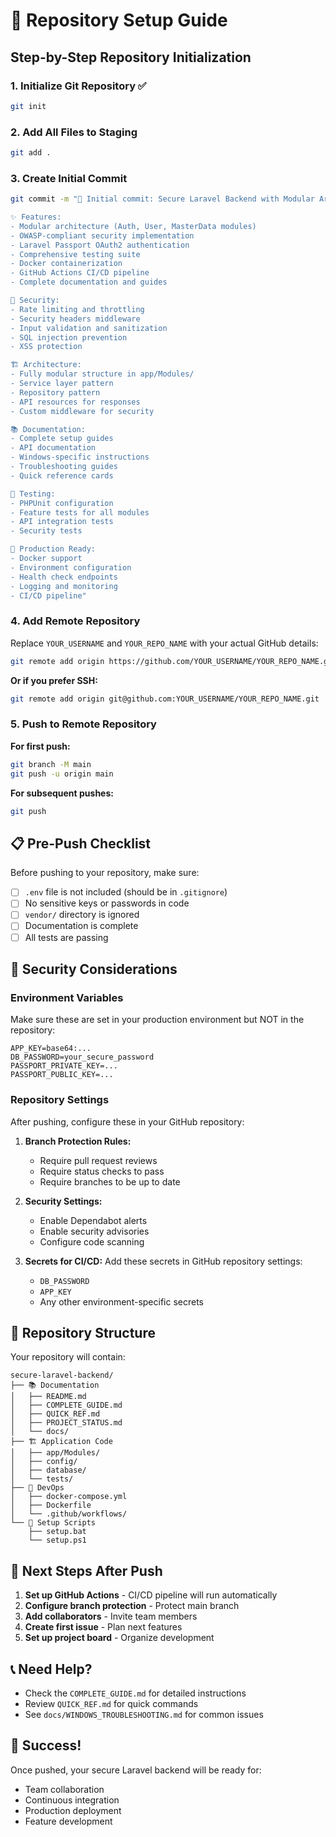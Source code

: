 # 🚀 Repository Setup Guide

## Step-by-Step Repository Initialization

### 1. Initialize Git Repository ✅
```bash
git init
```

### 2. Add All Files to Staging
```bash
git add .
```

### 3. Create Initial Commit
```bash
git commit -m "🎉 Initial commit: Secure Laravel Backend with Modular Architecture

✨ Features:
- Modular architecture (Auth, User, MasterData modules)
- OWASP-compliant security implementation
- Laravel Passport OAuth2 authentication
- Comprehensive testing suite
- Docker containerization
- GitHub Actions CI/CD pipeline
- Complete documentation and guides

🔐 Security:
- Rate limiting and throttling
- Security headers middleware
- Input validation and sanitization
- SQL injection prevention
- XSS protection

🏗️ Architecture:
- Fully modular structure in app/Modules/
- Service layer pattern
- Repository pattern
- API resources for responses
- Custom middleware for security

📚 Documentation:
- Complete setup guides
- API documentation
- Windows-specific instructions
- Troubleshooting guides
- Quick reference cards

🧪 Testing:
- PHPUnit configuration
- Feature tests for all modules
- API integration tests
- Security tests

🚀 Production Ready:
- Docker support
- Environment configuration
- Health check endpoints
- Logging and monitoring
- CI/CD pipeline"
```

### 4. Add Remote Repository
Replace `YOUR_USERNAME` and `YOUR_REPO_NAME` with your actual GitHub details:

```bash
git remote add origin https://github.com/YOUR_USERNAME/YOUR_REPO_NAME.git
```

**Or if you prefer SSH:**
```bash
git remote add origin git@github.com:YOUR_USERNAME/YOUR_REPO_NAME.git
```

### 5. Push to Remote Repository

**For first push:**
```bash
git branch -M main
git push -u origin main
```

**For subsequent pushes:**
```bash
git push
```

## 📋 Pre-Push Checklist

Before pushing to your repository, make sure:

- [ ] `.env` file is not included (should be in `.gitignore`)
- [ ] No sensitive keys or passwords in code
- [ ] `vendor/` directory is ignored
- [ ] Documentation is complete
- [ ] All tests are passing

## 🔐 Security Considerations

### Environment Variables
Make sure these are set in your production environment but NOT in the repository:
```env
APP_KEY=base64:...
DB_PASSWORD=your_secure_password
PASSPORT_PRIVATE_KEY=...
PASSPORT_PUBLIC_KEY=...
```

### Repository Settings
After pushing, configure these in your GitHub repository:

1. **Branch Protection Rules:**
   - Require pull request reviews
   - Require status checks to pass
   - Require branches to be up to date

2. **Security Settings:**
   - Enable Dependabot alerts
   - Enable security advisories
   - Configure code scanning

3. **Secrets for CI/CD:**
   Add these secrets in GitHub repository settings:
   - `DB_PASSWORD`
   - `APP_KEY`
   - Any other environment-specific secrets

## 📁 Repository Structure

Your repository will contain:
```
secure-laravel-backend/
├── 📚 Documentation
│   ├── README.md
│   ├── COMPLETE_GUIDE.md
│   ├── QUICK_REF.md
│   ├── PROJECT_STATUS.md
│   └── docs/
├── 🏗️ Application Code
│   ├── app/Modules/
│   ├── config/
│   ├── database/
│   └── tests/
├── 🐳 DevOps
│   ├── docker-compose.yml
│   ├── Dockerfile
│   └── .github/workflows/
└── 🔧 Setup Scripts
    ├── setup.bat
    └── setup.ps1
```

## 🎯 Next Steps After Push

1. **Set up GitHub Actions** - CI/CD pipeline will run automatically
2. **Configure branch protection** - Protect main branch
3. **Add collaborators** - Invite team members
4. **Create first issue** - Plan next features
5. **Set up project board** - Organize development

## 📞 Need Help?

- Check the `COMPLETE_GUIDE.md` for detailed instructions
- Review `QUICK_REF.md` for quick commands
- See `docs/WINDOWS_TROUBLESHOOTING.md` for common issues

## 🎉 Success!

Once pushed, your secure Laravel backend will be ready for:
- Team collaboration
- Continuous integration
- Production deployment
- Feature development
